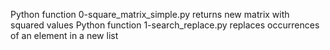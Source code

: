 Python function 0-square_matrix_simple.py returns new matrix with squared values
Python function 1-search_replace.py replaces occurrences of an element in a new list
